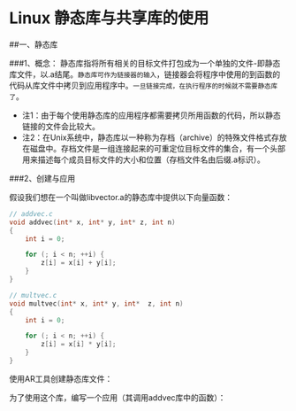 # Linux 静态库与共享库的使用


##一、静态库

###1、概念：
静态库指将所有相关的目标文件打包成为一个单独的文件-即静态库文件，以.a结尾。`静态库可作为链接器的输入`，链接器会将程序中使用的到函数的代码从库文件中拷贝到应用程序中。`一旦链接完成，在执行程序的时候就不需要静态库了`。

- 注1：由于每个使用静态库的应用程序都需要拷贝所用函数的代码，所以静态链接的文件会比较大。
- 注2：在Unix系统中，静态库以一种称为存档（archive）的特殊文件格式存放在磁盘中。存档文件是一组连接起来的可重定位目标文件的集合，有一个头部用来描述每个成员目标文件的大小和位置（存档文件名由后缀.a标识）。

###2、创建与应用

假设我们想在一个叫做libvector.a的静态库中提供以下向量函数：

```c
// addvec.c
void addvec(int* x, int* y, int* z, int n)
{
    int i = 0;

    for (; i < n; ++i) {
        z[i] = x[i] + y[i];
    }
}
```

```c
// multvec.c
void multvec(int* x, int* y, int*  z, int n)
{
    int i = 0;

    for (; i < n; ++i) {
        z[i] = x[i] * y[i];
    }
}
```

使用AR工具创建静态库文件：

为了使用这个库，编写一个应用（其调用addvec库中的函数）：